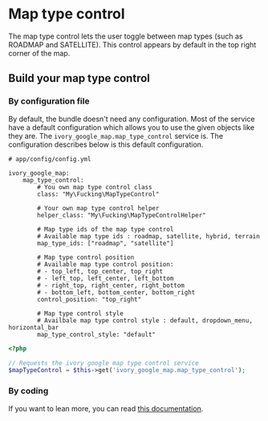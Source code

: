 # Map type control

The map type control lets the user toggle between map types (such as ROADMAP and SATELLITE). This control appears by
default in the top right corner of the map.

## Build your map type control

### By configuration file

By default, the bundle doesn't need any configuration. Most of the service have a default configuration which allows
you to use the given objects like they are. The ``ivory_google_map.map_type_control`` service is. The configuration
describes below is this default configuration.

```
# app/config/config.yml

ivory_google_map:
    map_type_control:
        # You own map type control class
        class: "My\Fucking\MapTypeControl"

        # Your own map type control helper
        helper_class: "My\Fucking\MapTypeControlHelper"

        # Map type ids of the map type control
        # Available map type ids : roadmap, satellite, hybrid, terrain
        map_type_ids: ["roadmap", "satellite"]

        # Map type control position
        # Available map type control position:
        # - top_left, top_center, top_right
        # - left_top, left_center, left_bottom
        # - right_top, right_center, right_bottom
        # - bottom_left, bottom_center, bottom_right
        control_position: "top_right"

        # Map type control style
        # Availbale map type control style : default, dropdown_menu, horizontal_bar
        map_type_control_style: "default"
```

``` php
<?php

// Requests the ivory google map type control service
$mapTypeControl = $this->get('ivory_google_map.map_type_control');
```

### By coding

If you want to lean more, you can read
[this documentation](https://github.com/egeloen/ivory-google-map/blob/master/doc/usage/controls/map_type.md).

